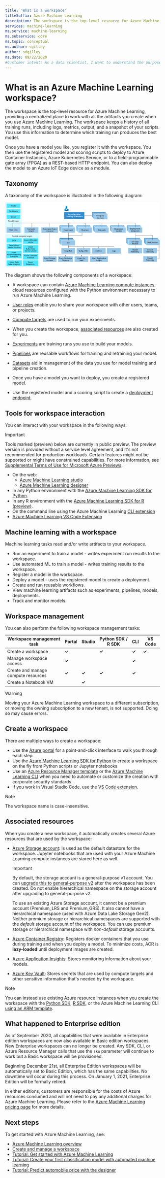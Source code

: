 ```yaml
---
title: 'What is a workspace'
titleSuffix: Azure Machine Learning
description: The workspace is the top-level resource for Azure Machine Learning. It keeps a history of all training runs, with logs, metrics, output, and a snapshot of your scripts. 
services: machine-learning
ms.service: machine-learning
ms.subservice: core
ms.topic: conceptual
ms.author: sgilley
author: sdgilley
ms.date: 09/22/2020
#Customer intent: As a data scientist, I want to understand the purpose of a workspace for Azure Machine Learning.
---
```



# What is an Azure Machine Learning workspace?

The workspace is the top-level resource for Azure Machine Learning, providing a centralized place to work with all the artifacts you create when you use Azure Machine Learning.  The workspace keeps a history of all training runs, including logs, metrics, output, and a snapshot of your scripts. You use this information to determine which training run produces the best model.  

Once you have a model you like, you register it with the workspace. You then use the registered model and scoring scripts to deploy to Azure Container Instances, Azure Kubernetes Service, or to a field-programmable gate array (FPGA) as a REST-based HTTP endpoint. You can also deploy the model to an Azure IoT Edge device as a module.

## Taxonomy 

A taxonomy of the workspace is illustrated in the following diagram:

[![Workspace taxonomy](./media/concept-workspace/azure-machine-learning-taxonomy.png)](./media/concept-workspace/azure-machine-learning-taxonomy.png#lightbox)

The diagram shows the following components of a workspace:

+ A workspace can contain [Azure Machine Learning compute instances](concept-compute-instance.md), cloud resources configured with the Python environment necessary to run Azure Machine Learning.

+ [User roles](how-to-assign-roles.md) enable you to share your workspace with other users, teams, or projects.
+ [Compute targets](concept-azure-machine-learning-architecture.md#compute-targets) are used to run your experiments.
+ When you create the workspace, [associated resources](#resources) are also created for you.
+ [Experiments](concept-azure-machine-learning-architecture.md#experiments) are training runs you use to build your models.  
+ [Pipelines](concept-azure-machine-learning-architecture.md#ml-pipelines) are reusable workflows for training and retraining your model.
+ [Datasets](concept-azure-machine-learning-architecture.md#datasets-and-datastores) aid in management of the data you use for model training and pipeline creation.
+ Once you have a model you want to deploy, you create a registered model.
+ Use the registered model and a scoring script to create a [deployment endpoint](concept-azure-machine-learning-architecture.md#endpoints).

## Tools for workspace interaction

You can interact with your workspace in the following ways:

> [!IMPORTANT]
> Tools marked (preview) below are currently in public preview.
> The preview version is provided without a service level agreement, and it's not recommended for production workloads. Certain features might not be supported or might have constrained capabilities. 
> For more information, see [Supplemental Terms of Use for Microsoft Azure Previews](https://azure.microsoft.com/support/legal/preview-supplemental-terms/).

+ On the web:
    + [Azure Machine Learning studio ](https://ml.azure.com) 
    + [Azure Machine Learning designer](concept-designer.md) 
+ In any Python environment with the [Azure Machine Learning SDK for Python](/python/api/overview/azure/ml/intro).
+ In any R environment with the [Azure Machine Learning SDK for R (preview)](https://azure.github.io/azureml-sdk-for-r/reference/index.html).
+ On the command line using the Azure Machine Learning [CLI extension](./reference-azure-machine-learning-cli.md)
+ [Azure Machine Learning VS Code Extension](how-to-manage-resources-vscode.md#workspaces)


## Machine learning with a workspace

Machine learning tasks read and/or write artifacts to your workspace.

+ Run an experiment to train a model - writes experiment run results to the workspace.
+ Use automated ML to train a model - writes training results to the workspace.
+ Register a model in the workspace.
+ Deploy a model - uses the registered model to create a deployment.
+ Create and run reusable workflows.
+ View machine learning artifacts such as experiments, pipelines, models, deployments.
+ Track and monitor models.

## Workspace management

You can also perform the following workspace management tasks:

| Workspace management task   | Portal              | Studio | Python SDK / R SDK       | CLI        | VS Code
|---------------------------|---------|---------|------------|------------|------------|
| Create a workspace        | **&check;**     | | **&check;** | **&check;** | **&check;** |
| Manage workspace access    | **&check;**   || |  **&check;**    ||
| Create and manage compute resources    | **&check;**   | **&check;** | **&check;** |  **&check;**   ||
| Create a Notebook VM |   | **&check;** | |     ||

> [!WARNING]
> Moving your Azure Machine Learning workspace to a different subscription, or moving the owning subscription to a new tenant, is not supported. Doing so may cause errors.

## <a name='create-workspace'></a> Create a workspace

There are multiple ways to create a workspace:  

* Use the [Azure portal](how-to-manage-workspace.md?tabs=azure-portal#create-a-workspace) for a point-and-click interface to walk you through each step.
* Use the [Azure Machine Learning SDK for Python](how-to-manage-workspace.md?tabs=python#create-a-workspace) to create a workspace on the fly from Python scripts or Jupyter notebooks
* Use an [Azure Resource Manager template](how-to-create-workspace-template.md) or the [Azure Machine Learning CLI](reference-azure-machine-learning-cli.md) when you need to automate or customize the creation with corporate security standards.
* If you work in Visual Studio Code, use the [VS Code extension](how-to-manage-resources-vscode.md#create-a-workspace).

> [!NOTE]
> The workspace name is case-insensitive.

## <a name="resources"></a> Associated resources

When you create a new workspace, it automatically creates several Azure resources that are used by the workspace:

+ [Azure Storage account](https://azure.microsoft.com/services/storage/): Is used as the default datastore for the workspace.  Jupyter notebooks that are used with your Azure Machine Learning compute instances are stored here as well. 
  
  > [!IMPORTANT]
  > By default, the storage account is a general-purpose v1 account. You can [upgrade this to general-purpose v2](../storage/common/storage-account-upgrade.md) after the workspace has been created. 
  > Do not enable hierarchical namespace on the storage account after upgrading to general-purpose v2.

  To use an existing Azure Storage account, it cannot be a premium account (Premium_LRS and Premium_GRS). It also cannot have a hierarchical namespace (used with Azure Data Lake Storage Gen2). Neither premium storage or hierarchical namespaces are supported with the _default_ storage account of the workspace. You can use premium storage or hierarchical namespace with _non-default_ storage accounts.
  
+ [Azure Container Registry](https://azure.microsoft.com/services/container-registry/): Registers docker containers that you use during training and when you deploy a model. To minimize costs, ACR is **lazy-loaded** until deployment images are created.

+ [Azure Application Insights](https://azure.microsoft.com/services/application-insights/): Stores monitoring information about your models.

+ [Azure Key Vault](https://azure.microsoft.com/services/key-vault/): Stores secrets that are used by compute targets and other sensitive information that's needed by the workspace.

> [!NOTE]
> You can instead use existing Azure resource instances when you create the workspace with the [Python SDK](how-to-manage-workspace.md?tabs=python#create-a-workspace), [R SDK](https://azure.github.io/azureml-sdk-for-r/reference/create_workspace.html), or the Azure Machine Learning CLI [using an ARM template](how-to-create-workspace-template.md).

<a name="wheres-enterprise"></a>

## What happened to Enterprise edition

As of September 2020, all capabilities that were available in Enterprise edition workspaces are now also available in Basic edition workspaces. 
New Enterprise workspaces can no longer be created.  Any SDK, CLI, or Azure Resource Manager calls that use the `sku` parameter will continue to work but a Basic workspace will be provisioned.

Beginning December 21st, all Enterprise Edition workspaces will be automatically set to Basic Edition, which has the same capabilities. No downtime will occur during this process. On January 1, 2021, Enterprise Edition will be formally retired. 

In either editions, customers are responsible for the costs of Azure resources consumed and will not need to pay any additional charges for Azure Machine Learning. Please refer to the [Azure Machine Learning pricing page](https://azure.microsoft.com/pricing/details/machine-learning/) for more details.

## Next steps

To get started with Azure Machine Learning, see:

+ [Azure Machine Learning overview](overview-what-is-azure-ml.md)
+ [Create and manage a workspace](how-to-manage-workspace.md)
+ [Tutorial: Get started with Azure Machine Learning](quickstart-create-resources.md)
+ [Tutorial: Create your first classification model with automated machine learning](tutorial-first-experiment-automated-ml.md) 
+ [Tutorial: Predict automobile price with the designer](tutorial-designer-automobile-price-train-score.md)
